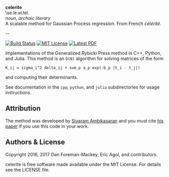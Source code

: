 **celerite** <br>
\se.le.ʁi.te\ <br>
*noun, archaic literary* <br>
A scalable method for Gaussian Process regression. From French *célérité*. 

--

[![Build Status](http://img.shields.io/travis/dfm/celerite/master.svg?style=flat)](https://travis-ci.org/dfm/celerite)
[![MIT License](http://img.shields.io/badge/license-MIT-blue.svg?style=flat)](https://github.com/dfm/celerite/blob/master/LICENSE
)
[![Latest PDF](https://img.shields.io/badge/PDF-latest-orange.svg)](https://github.com/dfm/celerite/blob/master-pdf/paper/ms.pdf)

Implementations of the Generalized Rybicki Press method in C++, Python, and Julia.
This method is an `O(N)` algorithm for solving matrices of the form

```
K_ij = sigma_i^2 delta_ij + sum_p a_p exp(-b_p |t_i - t_j|)
```

and computing their determinants.

See documentation in the `cpp`, `python`, and `julia` subdirectories for usage instructions.

Attribution
-----------

The method was developed by [Sivaram Ambikasaran](https://github.com/sivaramambikasaran>) and you must cite [his paper](http://arxiv.org/abs/1409.7852) if you use this code in your work.

Authors & License
-----------------

Copyright 2016, 2017 Dan Foreman-Mackey, Eric Agol, and contributors.

celerite is free software made available under the MIT License. For details see the LICENSE file.
